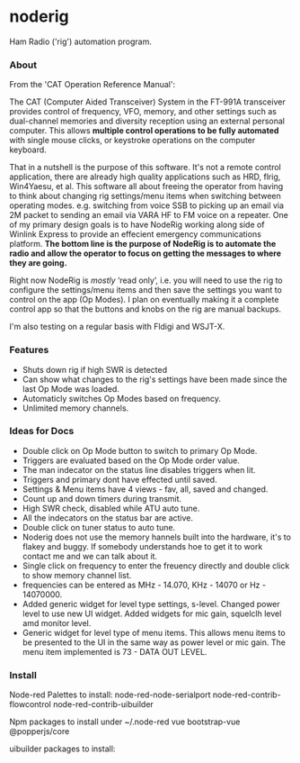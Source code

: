 noderig
=======

Ham Radio ('rig') automation program.

### About

From the 'CAT Operation Reference Manual':

The CAT (Computer Aided Transceiver) System in the FT-991A transceiver provides control of frequency, VFO, memory, and other settings such as dual-channel memories and diversity reception using an external personal computer. This allows **multiple control operations to be fully automated** with single mouse clicks, or keystroke operations on the computer keyboard.

That in a nutshell is the purpose of this software.  It's not a remote control application, there are already high quality applications such as HRD, flrig, Win4Yaesu, et al.  This software all about freeing the operator from having to think about changing rig settings/menu items when switching between operating modes.  e.g. switching from voice SSB to picking up an email via 2M packet to sending an email via VARA HF to FM voice on a repeater.  One of my primary design goals is to have NodeRig working along side of Winlink Express to provide an effecient emergency communications platform.  **The bottom line is the purpose of NodeRig is to automate the radio and allow the operator to focus on getting the messages to where they are going.**

Right now NodeRig is *mostly* ‘read only’, i.e. you will need to use the rig to configure the settings/menu items and then save the settings you want to control on the app (Op Modes).  I plan on eventually making it a complete control app so that the buttons and knobs on the rig are manual backups.  

I'm also testing on a regular basis with Fldigi and WSJT-X.

### Features

* Shuts down rig if high SWR is detected
* Can show what changes to the rig's settings have been made since the last Op Mode was loaded.
* Automaticly switches Op Modes based on frequency.
* Unlimited memory channels.

### Ideas for Docs

* Double click on Op Mode button to switch to primary Op Mode.
* Triggers are evaluated based on the Op Mode order value.
* The man indecator on the status line disables triggers when lit.
* Triggers and primary dont have effected until saved.
* Settings & Menu items have 4 views - fav, all, saved and changed.
* Count up and down timers during transmit.
* High SWR check, disabled while ATU auto tune.
* All the indecators on the status bar are active.
* Double click on tuner status to auto tune.
* Noderig does not use the memory hannels built into the hardware, it's to flakey and buggy.  If somebody understands hoe to get it to work contact me and we can talk about it.
* Single click on frequency to enter the freuency directly and double click to show memory channel list.
* frequencies can be entered as MHz - 14.070, KHz - 14070 or Hz - 14070000.
* Added generic widget for level type settings, s-level.  Changed power level to use new UI widget.  Added widgets for mic gain, squelclh level amd monitor level.
* Generic widget for level type of menu items.  This allows menu items to be presented to the UI in the same way as power level or mic gain.  The menu item implemented is 73 - DATA OUT LEVEL.

### Install
Node-red Palettes to install:
	node-red-node-serialport
	node-red-contrib-flowcontrol
	node-red-contrib-uibuilder

Npm packages to install under ~/.node-red
vue
bootstrap-vue
@popperjs/core

uibuilder packages to install:
